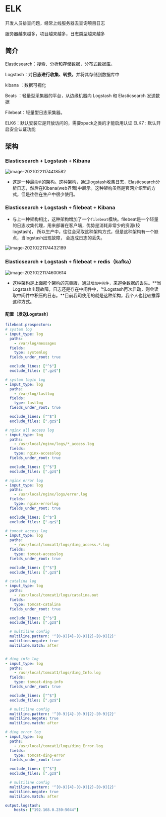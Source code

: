 # ELK

开发人员排查问题，经常上线服务器去查询项目日志

服务器越来越多，项目越来越多，日志类型越来越多

## 简介

Elasticsearch：搜索、分析和存储数据，分布式数据库。

Logstash：对**日志进行收集、转换**，并将其存储到数据库中

kibana ：数据可视化

Beats ：轻量型采集器的平台，从边缘机器向 Logstash 和 Elasticsearch 发送数据

Filebeat：轻量型日志采集器。

ELK6：默认安装它是开放访问的，需要xpack之类的才能启用认证
ELK7 :  默认开启安全认证功能

## 架构

### Elasticsearch + Logstash + Kibana

![image-20210221174418582](https://gitee.com/c_honghui/picture/raw/master/img/20210221174418.png)

- 这是一种最`简单`的架构。这种架构，通过logstash收集日志，Elasticsearch分析日志，然后在Kibana(web界面)中展示。这种架构虽然是官网介绍里的方式，但是往往在生产中很少使用。

### Elasticsearch + Logstash + filebeat + Kibana

- 与上一种架构相比，这种架构增加了一个`filebeat`模块。filebeat是一个轻量的日志收集代理，用来部署在客户端，优势是消耗非常少的资源(较logstash)， 所以生产中，往往会采取这种架构方式，但是这种架构有一个缺点，当logstash出现故障， 会造成日志的丢失。

![image-20210221174432189](https://gitee.com/c_honghui/picture/raw/master/img/20210221174432.png)

### Elasticsearch + Logstash + filebeat + redis（kafka）

![image-20210221174600614](https://gitee.com/c_honghui/picture/raw/master/img/20210221174600.png)

- 这种架构是上面那个架构的完善版，通过`增加中间件`，来避免数据的丢失。**当Logstash出现故障，日志还是存在中间件中，当Logstash再次启动，则会读取中间件中积压的日志。**目前我司使用的就是这种架构，我个人也比较推荐这种方式。



#### 配置（发送Logstash）

```yaml
filebeat.prospectors:
# system log
- input_type: log
  paths:
    - /var/log/messages
  fields:
    type: systemlog
  fields_under_root: true

  exclude_lines: ["^$"]
  exclude_files: [".gz$"]

# system login log
- input_type: log
  paths:         
    - /var/log/lastlog
  fields:        
    type: lastlog
  fields_under_root: true

  exclude_lines: ["^$"]
  exclude_files: [".gz$"]

# nginx all access log
- input_type: log
  paths:         
    - /usr/local/nginx/logs/*_access.log
  fields:        
    type: nginx-accesslog
  fields_under_root: true

  exclude_lines: ["^$"]
  exclude_files: [".gz$"]

# nginx error log
- input_type: log
  paths:         
    - /usr/local/nginx/logs/error.log
  fields:        
    type: nginx-errorlog
  fields_under_root: true

  exclude_lines: ["^$"]
  exclude_files: [".gz$"]

# tomcat access log 
- input_type: log
  paths:         
    - /usr/local/tomcat1/logs/ding_access.*.log
  fields:        
    type: tomcat-accesslog
  fields_under_root: true

  exclude_lines: ["^$"]
  exclude_files: [".gz$"]

# catalina log
- input_type: log
  paths:         
    - /usr/local/tomcat1/logs/catalina.out
  fields:        
    type: tomcat-catalina
  fields_under_root: true

  exclude_lines: ["^$"]
  exclude_files: [".gz$"]

  # multiline config
  multiline.pattern: '^[0-9]{4}-[0-9]{2}-[0-9]{2}'
  multiline.negate: true
  multiline.match: after


# ding info log
- input_type: log
  paths:         
    - /usr/local/tomcat1/logs/ding_Info.log
  fields:        
    type: tomcat-ding-info
  fields_under_root: true

  exclude_lines: ["^$"]
  exclude_files: [".gz$"]

  # multiline config
  multiline.pattern: '^[0-9]{4}-[0-9]{2}-[0-9]{2}'
  multiline.negate: true
  multiline.match: after

# ding error log
- input_type: log
  paths:         
    - /usr/local/tomcat1/logs/ding_Error.log
  fields:        
    type: tomcat-ding-error
  fields_under_root: true

  exclude_lines: ["^$"]
  exclude_files: [".gz$"]

  # multiline config
  multiline.pattern: '^[0-9]{4}-[0-9]{2}-[0-9]{2}'
  multiline.negate: true
  multiline.match: after

output.logstash:
    hosts: ["192.168.0.230:5044"]
```